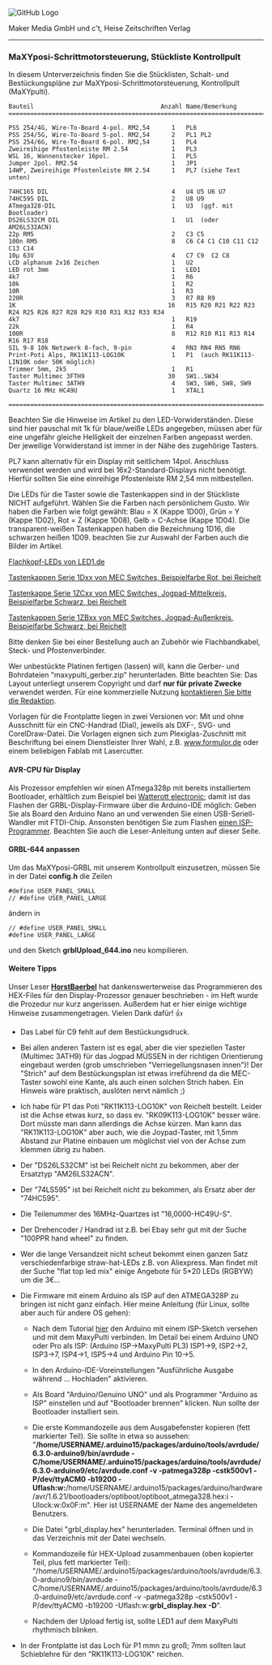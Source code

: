![GitHub Logo](http://www.heise.de/make/icons/make_logo.png)

Maker Media GmbH und c't, Heise Zeitschriften Verlag

***

### MaXYposi-Schrittmotorsteuerung, Stückliste Kontrollpult

In diesem Unterverzeichnis finden Sie die Stücklisten, Schalt- und Bestückungspläne 
zur MaXYposi-Schrittmotorsteuerung, Kontrollpult (MaXYpulti).

    Bauteil                                   Anzahl Name/Bemerkung
    =============================================================================
    
    PSS 254/4G, Wire-To-Board 4-pol. RM2,54      1   PL6
    PSS 254/5G, Wire-To-Board 5-pol. RM2,54      2   PL1 PL2
    PSS 254/6G, Wire-To-Board 6-pol. RM2,54      1   PL4    
    Zweireihige Pfostenleiste RM 2.54            1   PL3                 
    WSL 16, Wannenstecker 16pol.                 1   PL5               
    Jumper 2pol. RM2.54                          1   JP1                 
    14WP, Zweireihige Pfostenleiste RM 2.54      1   PL7 (siehe Text unten)                

    74HC165 DIL                                  4   U4 U5 U6 U7         
    74HC595 DIL                                  2   U8 U9               
    ATmega328-DIL                                1   U3  (ggf. mit Bootloader)               
    DS26LS32CM DIL                               1   U1  (oder AM26LS32ACN)                
    22p RM5                                      2   C3 C5               
    100n RM5                                     8   C6 C4 C1 C10 C11 C12 C13 C14           
    10µ 63V                                      4   C7 C9  C2 C8              
    LCD alphanum 2x16 Zeichen                    1   U2                  
    LED rot 3mm                                  1   LED1                
    4k7                                          1   R6                  
    10k                                          1   R2                  
    10R                                          1   R3                  
    220R                                         3   R7 R8 R9            
    1K                                          16   R15 R20 R21 R22 R23 R24 R25 R26 R27 R28 R29 R30 R31 R32 R33 R34
    4k7                                          1   R19                 
    22k                                          1   R4                  
    100R                                         8   R12 R10 R11 R13 R14 R16 R17 R18
    SIL 9-8 10k Netzwerk 8-fach, 9-pin           4   RN3 RN4 RN5 RN6     
    Print-Poti Alps, RK11K113-LOG10K             1   P1  (auch RK11K113-LIN10K oder 50K möglich)     
    Trimmer 5mm, 2k5                             1   R1                  
    Taster Multimec 3FTH9                       30   SW1..SW34
    Taster Multimec 3ATH9                        4   SW3, SW6, SW8, SW9   
    Quartz 16 MHz HC49U                          1   XTAL1 

    =============================================================================

Beachten Sie die Hinweise im Artikel zu den LED-Vorwiderständen. Diese sind hier 
pauschal mit 1k für blaue/weiße LEDs angegeben, müssen aber für eine ungefähr 
gleiche Helligkeit der einzelnen Farben angepasst werden. Der jeweilige 
Vorwiderstand ist immer in der Nähe des zugehörige Tasters.

PL7 kann alternativ für ein Display mit seitlichem 14pol. Anschluss verwendet 
werden und wird bei 16x2-Standard-Displays nicht benötigt. Hierfür sollten Sie 
eine einreihige Pfostenleiste RM 2,54 mm mitbestellen.

Die LEDs für die Taster sowie die Tastenkappen sind in der Stückliste NICHT 
aufgeführt. Wählen Sie die Farben nach persönlichem Gusto. Wir haben die Farben 
wie folgt gewählt: Blau = X (Kappe 1D00), Grün = Y (Kappe 1D02), Rot = Z (Kappe 
1D08), Gelb = C-Achse (Kappe 1D04). Die transparent-weißen Tastenkappen haben 
die Bezeichnung 1D16, die schwarzen heißen 1D09. beachten Sie zur Auswahl der 
Farben auch die Bilder im Artikel.

[Flachkopf-LEDs von LED1.de](https://www.led1.de/shop/standard-leds/led-3mm-ultrahell-flat-top/)

[Tastenkappen Serie 1Dxx von MEC Switches, Beispielfarbe Rot, bei Reichelt](https://www.reichelt.de/Kurzhubtaster/KAPPE-1D08/3/index.html?ACTION=3&LA=3&ARTICLE=79710&GROUPID=7587&trstct=vrt_pdn)

[Tastenkappe Serie 1ZCxx von MEC Switches, Jogpad-Mittelkreis, Beispielfarbe Schwarz, bei Reichelt](https://www.reichelt.de/Kurzhubtaster/KAPPE-1ZC09/3/index.html?ACTION=3&LA=2&ARTICLE=79739)

[Tastenkappen Serie 1ZBxx von MEC Switches, Jogpad-Außenkreis, Beispielfarbe Schwarz, bei Reichelt](https://www.reichelt.de/Kurzhubtaster/KAPPE-1ZB09/3/index.html?ACTION=3&LA=517&ARTICLE=79744)

Bitte denken Sie bei einer Bestellung auch an Zubehör wie Flachbandkabel, Steck-
und Pfostenverbinder.

Wer unbestückte Platinen fertigen (lassen) will, kann die Gerber- und 
Bohrdateien "maxypulti_gerber.zip" herunterladen. Bitte beachten Sie: Das Layout 
unterliegt unserem Copyright und darf **nur für private Zwecke** verwendet 
werden. Für eine kommerzielle Nutzung [kontaktieren Sie bitte die 
Redaktion](https://www.heise.de/make/kontakt/).

Vorlagen für die Frontplatte liegen in zwei Versionen vor: Mit und ohne 
Ausschnitt für ein CNC-Handrad (Dial), jeweils als DXF-, SVG- und CorelDraw-Datei. 
Die Vorlagen eignen sich zum Plexiglas-Zuschnitt mit Beschriftung bei einem 
Dienstleister Ihrer Wahl, z.B. www.formulor.de oder einem beliebigen Fablab mit 
Lasercutter.

#### AVR-CPU für Display

Als Prozessor empfehlen wir einen ATmega328p mit bereits installiertem 
Bootloader, erhältlich zum Beispiel bei [Watterott 
electronic](http://www.watterott.com/de/ATmega328-Arduino-Bootloader); damit ist 
das Flashen der GRBL-Display-Firmware über die Arduino-IDE möglich: Geben Sie 
als Board den Arduino Nano an und verwenden Sie einen USB-Seriell-Wandler mit 
FTDI-Chip. Ansonsten benötigen Sie zum Flashen
[einen ISP-Programmer](https://www.reichelt.de/Programmer-Entwicklungstools/DIAMEX-PROG-S2/3/index.html?ACTION=3&LA=446&ARTICLE=164172). 
Beachten Sie auch die Leser-Anleitung unten auf dieser Seite.

#### GRBL-644 anpassen

Um das MaXYposi-GRBL mit unserem Kontrollpult einzusetzen, müssen Sie in der 
Datei **config.h** die Zeilen
```
#define USER_PANEL_SMALL 
// #define USER_PANEL_LARGE 
```
ändern in
```
// #define USER_PANEL_SMALL 
#define USER_PANEL_LARGE 
```
und den Sketch **grblUpload_644.ino** neu kompilieren.

#### Weitere Tipps

Unser Leser **[HorstBaerbel](https://github.com/HorstBaerbel)** hat 
dankenswerterweise das Programmieren des HEX-Files für den Display-Prozessor 
genauer beschrieben - im Heft wurde die Prozedur nur kurz angerissen. Außerdem 
hat er hier einige wichtige Hinweise zusammengetragen. Vielen Dank dafür! :+1: 

* Das Label für C9 fehlt auf dem Bestückungsdruck.

* Bei allen anderen Tastern ist es egal, aber die vier speziellen Taster (Multimec 3ATH9) für das Jogpad MÜSSEN in der richtigen Orientierung eingebaut werden (grob umschrieben "Verriegellungsnasen innen")! Der "Strich" auf dem Bestückungsplan ist etwas irreführend da die MEC-Taster sowohl eine Kante, als auch einen solchen Strich haben. Ein Hinweis wäre praktisch, auslöten nervt nämlich ;)

* Ich habe für P1 das Poti "RK11K113-LOG10K" von Reichelt bestellt. Leider ist die Achse etwas kurz, so dass ev. "RK09K113-LOG10K" besser wäre. Dort müsste man dann allerdings die Achse kürzen. Man kann das "RK11K113-LOG10K" aber auch, wie die Joypad-Taster, mit 1,5mm Abstand zur Platine einbauen um möglichst viel von der Achse zum klemmen übrig zu haben.

* Der "DS26LS32CM" ist bei Reichelt nicht zu bekommen, aber der Ersatztyp "AM26LS32ACN".

* Der "74LS595" ist bei Reichelt nicht zu bekommen, als Ersatz aber der "74HC595".

* Die Teilenummer des 16MHz-Quartzes ist "16,0000-HC49U-S".

* Der Drehencoder / Handrad ist z.B. bei Ebay sehr gut mit der Suche "100PPR hand wheel" zu finden.

* Wer die lange Versandzeit nicht scheut bekommt einen ganzen Satz 
verschiedenfarbige straw-hat-LEDs z.B. von Aliexpress. Man findet mit der Suche 
"flat top led mix" einige Angebote für 5*20 LEDs (RGBYW) um die 3€...

* Die Firmware mit einem Arduino als ISP auf den ATMEGA328P zu bringen ist nicht ganz einfach. Hier meine Anleitung (für Linux, sollte aber auch für andere OS gehen):

  *  Nach dem Tutorial [hier](https://www.arduino.cc/en/Tutorial/ArduinoISP) den Arduino mit einem ISP-Sketch versehen und mit dem MaxyPulti verbinden. Im Detail bei einem Arduino UNO oder Pro als ISP: (Arduino ISP->MaxyPulti PL3) ISP1->9, ISP2->2, ISP3->7, ISP4->1, ISP5->4 und Arduino Pin 10->5.

  * In den Arduino-IDE-Voreinstellungen "Ausführliche Ausgabe während ... Hochladen" aktivieren.

  * Als Board "Arduino/Genuino UNO" und als Programmer "Arduino as ISP" einstellen und auf "Bootloader brennen" klicken. Nun sollte der Bootloader installiert sein.

  * Die erste Kommandozeile aus dem Ausgabefenster kopieren (fett markierter Teil). Sie sollte in etwa so aussehen: "**/home/USERNAME/.arduino15/packages/arduino/tools/avrdude/6.3.0-arduino9/bin/avrdude -C/home/USERNAME/.arduino15/packages/arduino/tools/avrdude/6.3.0-arduino9/etc/avrdude.conf -v -patmega328p -cstk500v1 -P/dev/ttyACM0 -b19200 -Uflash:w:**/home/USERNAME/.arduino15/packages/arduino/hardware/avr/1.6.21/bootloaders/optiboot/optiboot_atmega328.hex:i -Ulock:w:0x0F:m". Hier ist USERNAME der Name des angemeldeten Benutzers.

  * Die Datei "grbl_display.hex" herunterladen. Terminal öffnen und in das Verzeichnis mit der Datei wechseln.

  * Kommandozeile für HEX-Upload zusammenbauen (oben kopierter Teil, plus fett markierter Teil): "/home/USERNAME/.arduino15/packages/arduino/tools/avrdude/6.3.0-arduino9/bin/avrdude -C/home/USERNAME/.arduino15/packages/arduino/tools/avrdude/6.3.0-arduino9/etc/avrdude.conf -v -patmega328p -cstk500v1 -P/dev/ttyACM0 -b19200 -Uflash:w:**grbl_display.hex -D**".

  * Nachdem der Upload fertig ist, sollte LED1 auf dem MaxyPulti rhythmisch blinken.

* In der Frontplatte ist das Loch für P1 mmn zu groß; 7mm sollten laut Schieblehre für den "RK11K113-LOG10K" reichen.

